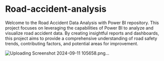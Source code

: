 # Road-accident-analysis
Welcome to the Road Accident Data Analysis with Power BI repository. This project focuses on leveraging the capabilities of Power BI to analyze and visualize road accident data. By creating insightful reports and dashboards, this project aims to provide a comprehensive understanding of road safety trends, contributing factors, and potential areas for improvement.

![Uploading Screenshot 2024-09-11 105658.png…]()
